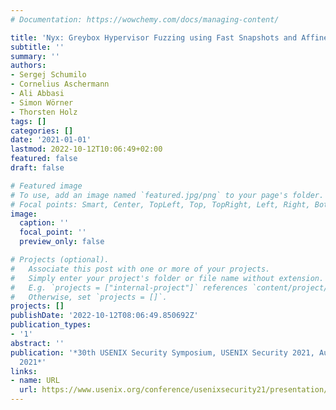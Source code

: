 ```yaml
---
# Documentation: https://wowchemy.com/docs/managing-content/

title: 'Nyx: Greybox Hypervisor Fuzzing using Fast Snapshots and Affine Types'
subtitle: ''
summary: ''
authors:
- Sergej Schumilo
- Cornelius Aschermann
- Ali Abbasi
- Simon Wörner
- Thorsten Holz
tags: []
categories: []
date: '2021-01-01'
lastmod: 2022-10-12T10:06:49+02:00
featured: false
draft: false

# Featured image
# To use, add an image named `featured.jpg/png` to your page's folder.
# Focal points: Smart, Center, TopLeft, Top, TopRight, Left, Right, BottomLeft, Bottom, BottomRight.
image:
  caption: ''
  focal_point: ''
  preview_only: false

# Projects (optional).
#   Associate this post with one or more of your projects.
#   Simply enter your project's folder or file name without extension.
#   E.g. `projects = ["internal-project"]` references `content/project/deep-learning/index.md`.
#   Otherwise, set `projects = []`.
projects: []
publishDate: '2022-10-12T08:06:49.850692Z'
publication_types:
- '1'
abstract: ''
publication: '*30th USENIX Security Symposium, USENIX Security 2021, August 11-13,
  2021*'
links:
- name: URL
  url: https://www.usenix.org/conference/usenixsecurity21/presentation/schumilo
---
```

